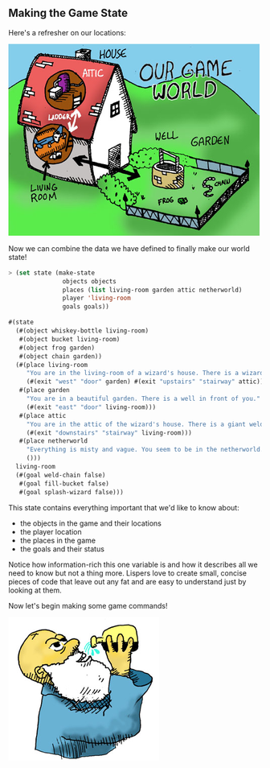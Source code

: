 ## Making the Game State

Here's a refresher on our locations:

![](../images/world.jpg)

Now we can combine the data we have defined to finally make our world state!

```lisp
> (set state (make-state
               objects objects
               places (list living-room garden attic netherworld)
               player 'living-room
               goals goals))
```
```lisp
#(state
  (#(object whiskey-bottle living-room)
   #(object bucket living-room)
   #(object frog garden)
   #(object chain garden))
  (#(place living-room
     "You are in the living-room of a wizard's house. There is a wizard snoring loudly on the couch."
     (#(exit "west" "door" garden) #(exit "upstairs" "stairway" attic)))
   #(place garden
     "You are in a beautiful garden. There is a well in front of you."
     (#(exit "east" "door" living-room)))
   #(place attic
     "You are in the attic of the wizard's house. There is a giant welding torch in the corner."
     (#(exit "downstairs" "stairway" living-room)))
   #(place netherworld
     "Everything is misty and vague. You seem to be in the netherworld.\nThere are no exits.\nYou could be here for a long, long time ..."
     ()))
  living-room
  (#(goal weld-chain false)
   #(goal fill-bucket false)
   #(goal splash-wizard false)))
```

This state contains everything important that we'd like to know about:

 * the objects in the game and their locations
 * the player location
 * the places in the game
 * the goals and their status

Notice how information-rich this one variable is and how it describes all we need to know but not a thing more. Lispers love to create small, concise pieces of code that leave out any fat and are easy to understand just by looking at them.

Now let's begin making some game commands!

![](../images/drink.jpg)
